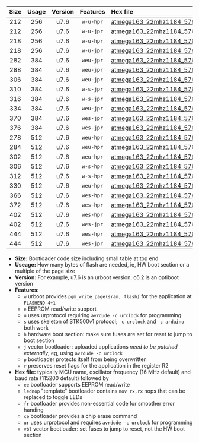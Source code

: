 |Size|Usage|Version|Features|Hex file|
|:-:|:-:|:-:|:-:|:--|
|212|256|u7.6|`w-u-hpr`|[atmega163_22mhz1184_57600bps_ur.hex](https://raw.githubusercontent.com/stefanrueger/urboot/main/atmega163_22mhz1184_57600bps_ur.hex)|
|212|256|u7.6|`w-u-jpr`|[atmega163_22mhz1184_57600bps_ur_vbl.hex](https://raw.githubusercontent.com/stefanrueger/urboot/main/atmega163_22mhz1184_57600bps_ur_vbl.hex)|
|218|256|u7.6|`w-u-hpr`|[atmega163_22mhz1184_57600bps_lednop_ur.hex](https://raw.githubusercontent.com/stefanrueger/urboot/main/atmega163_22mhz1184_57600bps_lednop_ur.hex)|
|218|256|u7.6|`w-u-jpr`|[atmega163_22mhz1184_57600bps_lednop_ur_vbl.hex](https://raw.githubusercontent.com/stefanrueger/urboot/main/atmega163_22mhz1184_57600bps_lednop_ur_vbl.hex)|
|282|384|u7.6|`weu-jpr`|[atmega163_22mhz1184_57600bps_ee_ur_vbl.hex](https://raw.githubusercontent.com/stefanrueger/urboot/main/atmega163_22mhz1184_57600bps_ee_ur_vbl.hex)|
|288|384|u7.6|`weu-jpr`|[atmega163_22mhz1184_57600bps_ee_lednop_ur_vbl.hex](https://raw.githubusercontent.com/stefanrueger/urboot/main/atmega163_22mhz1184_57600bps_ee_lednop_ur_vbl.hex)|
|306|384|u7.6|`weu-jpr`|[atmega163_22mhz1184_57600bps_ee_lednop_fr_ur_vbl.hex](https://raw.githubusercontent.com/stefanrueger/urboot/main/atmega163_22mhz1184_57600bps_ee_lednop_fr_ur_vbl.hex)|
|310|384|u7.6|`w-s-jpr`|[atmega163_22mhz1184_57600bps_vbl.hex](https://raw.githubusercontent.com/stefanrueger/urboot/main/atmega163_22mhz1184_57600bps_vbl.hex)|
|316|384|u7.6|`w-s-jpr`|[atmega163_22mhz1184_57600bps_lednop_vbl.hex](https://raw.githubusercontent.com/stefanrueger/urboot/main/atmega163_22mhz1184_57600bps_lednop_vbl.hex)|
|334|384|u7.6|`weu-jpr`|[atmega163_22mhz1184_57600bps_ee_lednop_fr_ce_ur_vbl.hex](https://raw.githubusercontent.com/stefanrueger/urboot/main/atmega163_22mhz1184_57600bps_ee_lednop_fr_ce_ur_vbl.hex)|
|370|384|u7.6|`wes-jpr`|[atmega163_22mhz1184_57600bps_ee_vbl.hex](https://raw.githubusercontent.com/stefanrueger/urboot/main/atmega163_22mhz1184_57600bps_ee_vbl.hex)|
|376|384|u7.6|`wes-jpr`|[atmega163_22mhz1184_57600bps_ee_lednop_vbl.hex](https://raw.githubusercontent.com/stefanrueger/urboot/main/atmega163_22mhz1184_57600bps_ee_lednop_vbl.hex)|
|278|512|u7.6|`weu-hpr`|[atmega163_22mhz1184_57600bps_ee_ur.hex](https://raw.githubusercontent.com/stefanrueger/urboot/main/atmega163_22mhz1184_57600bps_ee_ur.hex)|
|284|512|u7.6|`weu-hpr`|[atmega163_22mhz1184_57600bps_ee_lednop_ur.hex](https://raw.githubusercontent.com/stefanrueger/urboot/main/atmega163_22mhz1184_57600bps_ee_lednop_ur.hex)|
|302|512|u7.6|`weu-hpr`|[atmega163_22mhz1184_57600bps_ee_lednop_fr_ur.hex](https://raw.githubusercontent.com/stefanrueger/urboot/main/atmega163_22mhz1184_57600bps_ee_lednop_fr_ur.hex)|
|306|512|u7.6|`w-s-hpr`|[atmega163_22mhz1184_57600bps.hex](https://raw.githubusercontent.com/stefanrueger/urboot/main/atmega163_22mhz1184_57600bps.hex)|
|312|512|u7.6|`w-s-hpr`|[atmega163_22mhz1184_57600bps_lednop.hex](https://raw.githubusercontent.com/stefanrueger/urboot/main/atmega163_22mhz1184_57600bps_lednop.hex)|
|330|512|u7.6|`weu-hpr`|[atmega163_22mhz1184_57600bps_ee_lednop_fr_ce_ur.hex](https://raw.githubusercontent.com/stefanrueger/urboot/main/atmega163_22mhz1184_57600bps_ee_lednop_fr_ce_ur.hex)|
|366|512|u7.6|`wes-hpr`|[atmega163_22mhz1184_57600bps_ee.hex](https://raw.githubusercontent.com/stefanrueger/urboot/main/atmega163_22mhz1184_57600bps_ee.hex)|
|372|512|u7.6|`wes-hpr`|[atmega163_22mhz1184_57600bps_ee_lednop.hex](https://raw.githubusercontent.com/stefanrueger/urboot/main/atmega163_22mhz1184_57600bps_ee_lednop.hex)|
|402|512|u7.6|`wes-hpr`|[atmega163_22mhz1184_57600bps_ee_lednop_fr.hex](https://raw.githubusercontent.com/stefanrueger/urboot/main/atmega163_22mhz1184_57600bps_ee_lednop_fr.hex)|
|402|512|u7.6|`wes-jpr`|[atmega163_22mhz1184_57600bps_ee_lednop_fr_vbl.hex](https://raw.githubusercontent.com/stefanrueger/urboot/main/atmega163_22mhz1184_57600bps_ee_lednop_fr_vbl.hex)|
|444|512|u7.6|`wes-hpr`|[atmega163_22mhz1184_57600bps_ee_lednop_fr_ce.hex](https://raw.githubusercontent.com/stefanrueger/urboot/main/atmega163_22mhz1184_57600bps_ee_lednop_fr_ce.hex)|
|444|512|u7.6|`wes-jpr`|[atmega163_22mhz1184_57600bps_ee_lednop_fr_ce_vbl.hex](https://raw.githubusercontent.com/stefanrueger/urboot/main/atmega163_22mhz1184_57600bps_ee_lednop_fr_ce_vbl.hex)|

- **Size:** Bootloader code size including small table at top end
- **Useage:** How many bytes of flash are needed, ie, HW boot section or a multiple of the page size
- **Version:** For example, u7.6 is an urboot version, o5.2 is an optiboot version
- **Features:**
  + `w` urboot provides `pgm_write_page(sram, flash)` for the application at `FLASHEND-4+1`
  + `e` EEPROM read/write support
  + `u` uses urprotocol requiring `avrdude -c urclock` for programming
  + `s` uses skeleton of STK500v1 protocol; `-c urclock` and `-c arduino` both work
  + `h` hardware boot section: make sure fuses are set for reset to jump to boot section
  + `j` vector bootloader: uploaded applications *need to be patched externally*, eg, using `avrdude -c urclock`
  + `p` bootloader protects itself from being overwritten
  + `r` preserves reset flags for the application in the register R2
- **Hex file:** typically MCU name, oscillator frequency (16 MHz default) and baud rate (115200 default) followed by
  + `ee` bootloader supports EEPROM read/write
  + `lednop` "template" bootloader contains `mov rx,rx` nops that can be replaced to toggle LEDs
  + `fr` bootloader provides non-essential code for smoother error handing
  + `ce` bootloader provides a chip erase command
  + `ur` uses urprotocol and requires `avrdude -c urclock` for programming
  + `vbl` vector bootloader: set fuses to jump to reset, not the HW boot section
